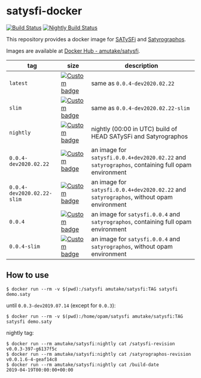 satysfi-docker
==============

[![Build Status](https://github.com/amutake/satysfi-docker/workflows/build/badge.svg)](https://github.com/amutake/satysfi-docker/actions?query=workflow%3Abuild)
[![Nightly Build Status](https://github.com/amutake/satysfi-docker/workflows/nightly/badge.svg)](https://github.com/amutake/satysfi-docker/actions?query=workflow%3Anightly)

This repository provides a docker image for [SATySFi](https://github.com/gfngfn/SATySFi) and [Satyrographos](https://github.com/na4zagin3/satyrographos).

Images are available at [Docker Hub - amutake/satysfi](https://hub.docker.com/r/amutake/satysfi/).

| tag | size | description |
| --- | ---- | ----------- |
| `latest` | [![Custom badge](https://img.shields.io/endpoint?url=https%3A%2F%2Fdocker-hub-shields-io-xvyqxicwkq-uc.a.run.app%2Famutake%2Fsatysfi%2Flatest)](https://microbadger.com/images/amutake/satysfi "Get your own image badge on microbadger.com") | same as `0.0.4-dev2020.02.22` |
| `slim` | [![Custom badge](https://img.shields.io/endpoint?url=https%3A%2F%2Fdocker-hub-shields-io-xvyqxicwkq-uc.a.run.app%2Famutake%2Fsatysfi%2Fslim)](https://microbadger.com/images/amutake/satysfi:slim "Get your own image badge on microbadger.com") | same as `0.0.4-dev2020.02.22-slim` |
| `nightly` | [![Custom badge](https://img.shields.io/endpoint?url=https%3A%2F%2Fdocker-hub-shields-io-xvyqxicwkq-uc.a.run.app%2Famutake%2Fsatysfi%2Fnightly)](https://microbadger.com/images/amutake/satysfi:nightly "Get your own image badge on microbadger.com") | nightly (00:00 in UTC) build of HEAD SATySFi and Satyrographos |
| `0.0.4-dev2020.02.22` | [![Custom badge](https://img.shields.io/endpoint?url=https%3A%2F%2Fdocker-hub-shields-io-xvyqxicwkq-uc.a.run.app%2Famutake%2Fsatysfi%2F0.0.4-dev2020.02.22)](https://microbadger.com/images/amutake/satysfi:0.0.4-dev2020.02.22 "Get your own image badge on microbadger.com") | an image for `satysfi.0.0.4+dev2020.02.22` and `satyrographos`, containing full opam environment |
| `0.0.4-dev2020.02.22-slim` | [![Custom badge](https://img.shields.io/endpoint?url=https%3A%2F%2Fdocker-hub-shields-io-xvyqxicwkq-uc.a.run.app%2Famutake%2Fsatysfi%2F0.0.4-dev2020.02.22-slim)](https://microbadger.com/images/amutake/satysfi:0.0.4-dev2020.02.22-slim "Get your own image badge on microbadger.com") | an image for `satysfi.0.0.4+dev2020.02.22` and `satyrographos`, without opam environment |
| `0.0.4` | [![Custom badge](https://img.shields.io/endpoint?url=https%3A%2F%2Fdocker-hub-shields-io-xvyqxicwkq-uc.a.run.app%2Famutake%2Fsatysfi%2F0.0.4)](https://microbadger.com/images/amutake/satysfi:0.0.4 "Get your own image badge on microbadger.com") | an image for `satysfi.0.0.4` and `satyrographos`, containing full opam environment |
| `0.0.4-slim` | [![Custom badge](https://img.shields.io/endpoint?url=https%3A%2F%2Fdocker-hub-shields-io-xvyqxicwkq-uc.a.run.app%2Famutake%2Fsatysfi%2F0.0.4-slim)](https://microbadger.com/images/amutake/satysfi:0.0.4-slim "Get your own image badge on microbadger.com") | an image for `satysfi.0.0.4` and `satyrographos`, without opam environment |


How to use
----------

```
$ docker run --rm -v $(pwd):/satysfi amutake/satysfi:TAG satysfi demo.saty
```

until `0.0.3-dev2019.07.14` (except for `0.0.3`):

```
$ docker run --rm -v $(pwd):/home/opam/satysfi amutake/satysfi:TAG satysfi demo.saty
```

nightly tag:

```
$ docker run --rm amutake/satysfi:nightly cat /satysfi-revision
v0.0.3-397-g6137f5c
$ docker run --rm amutake/satysfi:nightly cat /satyrographos-revision
v0.0.1.6-4-geaf14c8
$ docker run --rm amutake/satysfi:nightly cat /build-date
2019-04-19T00:00:00+00:00
```
